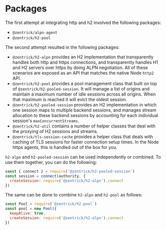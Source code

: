 # Packages

The first attempt at integrating http and h2 involved the following packages:
- `@zentrick/alpn-agent`
- `@zentrick/h2-pool`

The second attempt resulted in the following packages:
- `@zentrick/h2-alpn` provides an H2 implementation that transparently handles
  both http and https connections, and transparently handles H1 and H2 servers
  over https by doing ALPN negotiation. All of these scenarios are exposed
  as an API that matches the native Node `http2` API.
- `@zentrick/h2-pool` provides a pool management class that built on top of
  `@zentrick/h2-pooled-session`. It will manage a list of origins and maintain
  a maximum number of idle sessions across all origins. When that maximum is
  reached it will evict the oldest session.
- `@zentrick/h2-pooled-session` provides an H2 implementation in which one
  session maps to multiple backend sessions, and manages stream allocation to
  these backend sessions by accounting for each individual session's
  `maxConcurrentStreams`.
- `@zentrick/h2-util` contains a number of helper classes that deal with the
  proxying of H2 sessions and streams.
- `@zentrick/tls-session-cache` provides a helper class that deals with caching
  of TLS sessions for faster connection setup times. In the Node https agents,
  this is handled out of the box for you.

`h2-alpn` and `h2-pooled-session` can be used independently or combined. To use
them together, you can do the following:
```js
const { connect } = require('@zentrick/h2-pooled-session')
const session = connect(authority, {
  createSession: require('@zentrick/h2-alpn').connect
})
```

The same can be done to combine `h2-alpn` and `h2-pool` as follows:
```js
const Pool = require(`@zentrick/h2-pool`)
const pool = new Pool({
  keepAlive: true,
  createSession: require('@zentrick/h2-alpn').connect
})
```
